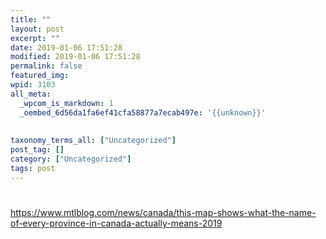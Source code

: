 ```yaml
---
title: ""
layout: post
excerpt: ""
date: 2019-01-06 17:51:28
modified: 2019-01-06 17:51:28
permalink: false
featured_img: 
wpid: 3103
all_meta: 
  _wpcom_is_markdown: 1
  _oembed_6d56da1fa6ef41cfa58877a7ecab497e: '{{unknown}}'
  
  
taxonomy_terms_all: ["Uncategorized"]
post_tag: []
category: ["Uncategorized"]
tags: post
---
```


# 

https://www.mtlblog.com/news/canada/this-map-shows-what-the-name-of-every-province-in-canada-actually-means-2019